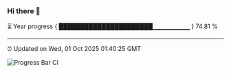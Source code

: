 ### Hi there 👋

⏳ Year progress { ██████████████████████▁▁▁▁▁▁▁▁ } 74.81 %

---

⏰ Updated on Wed, 01 Oct 2025 01:40:25 GMT

![Progress Bar CI](https://github.com/liununu/liununu/workflows/Progress%20Bar%20CI/badge.svg)
